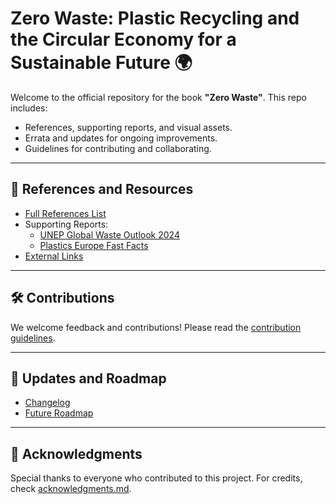 # Zero Waste: Plastic Recycling and the Circular Economy for a Sustainable Future 🌍  

Welcome to the official repository for the book **"Zero Waste"**. This repo includes:  
- References, supporting reports, and visual assets.  
- Errata and updates for ongoing improvements.  
- Guidelines for contributing and collaborating.

---

## 🔗 References and Resources  
- [Full References List](references.md)  
- Supporting Reports:  
   - [UNEP Global Waste Outlook 2024](reports/unep_global_waste.pdf)  
   - [Plastics Europe Fast Facts](reports/plastics_europe_fast_facts.pdf)  
- [External Links](links.md)

---

## 🛠️ Contributions  
We welcome feedback and contributions! Please read the [contribution guidelines](contributions/CONTRIBUTING.md).  

---

## 🌱 Updates and Roadmap  
- [Changelog](updates/changelog.md)  
- [Future Roadmap](updates/roadmap.md)  

---

## 🙌 Acknowledgments  
Special thanks to everyone who contributed to this project. For credits, check [acknowledgments.md](misc/acknowledgments.md).  

